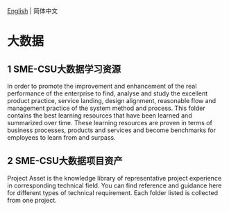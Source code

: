[English](./README.md) | 简体中文

# 大数据

## 1 SME-CSU大数据学习资源

In order to promote the improvement and enhancement of the real performance of the enterprise to find, analyse and study the excellent product practice, service landing, design alignment, reasonable flow and management practice of the system method and process. This folder contains the best learning resources that have been learned and summarized over time. These learning resources are proven in terms of business processes, products and services and become benchmarks for employees to learn from and surpass.

## 2 SME-CSU大数据项目资产

Project Asset is the knowledge library of representative project experience in corresponding technical field. You can find reference and guidance here for different types of technical requirement. Each folder listed is collected from one project.